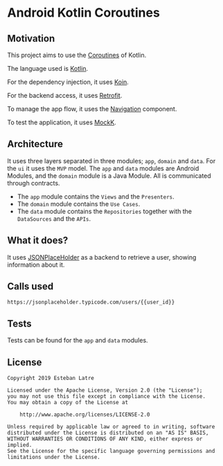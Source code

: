 # Android Kotlin Coroutines

## Motivation

This project aims to use the [Coroutines](https://kotlinlang.org/docs/reference/coroutines-overview.html) of Kotlin.

The language used is [Kotlin](https://kotlinlang.org/).

For the dependency injection, it uses [Koin](https://github.com/InsertKoinIO/koin).

For the backend access, it uses [Retrofit](https://square.github.io/retrofit/).

To manage the app flow, it uses the [Navigation](https://developer.android.com/guide/navigation) component.

To test the application, it uses [MockK](https://github.com/mockk/mockk).

## Architecture

It uses three layers separated in three modules; `app`, `domain` and `data`. For the `ui` it uses the `MVP` model.
The `app` and `data` modules are Android Modules, and the `domain` module is a Java Module.
All is communicated through contracts.

- The `app` module contains the `Views` and the `Presenters`.
- The `domain` module contains the `Use Cases`.
- The `data` module contains the `Repositories` together with the `DataSources` and the `APIs`.

## What it does?

It uses [JSONPlaceHolder](https://jsonplaceholder.typicode.com/) as a backend to retrieve a user, showing information about it.

## Calls used

```kolin
https://jsonplaceholder.typicode.com/users/{{user_id}}
```

## Tests

Tests can be found for the `app` and `data` modules.

## License
    Copyright 2019 Esteban Latre

    Licensed under the Apache License, Version 2.0 (the "License");
    you may not use this file except in compliance with the License.
    You may obtain a copy of the License at

        http://www.apache.org/licenses/LICENSE-2.0

    Unless required by applicable law or agreed to in writing, software
    distributed under the License is distributed on an "AS IS" BASIS,
    WITHOUT WARRANTIES OR CONDITIONS OF ANY KIND, either express or implied.
    See the License for the specific language governing permissions and
    limitations under the License.